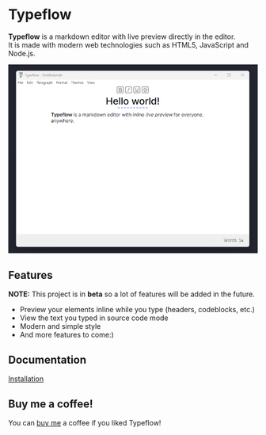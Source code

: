 # Typeflow

**Typeflow** is a markdown editor with live preview directly in the editor.  
It is made with modern web technologies such as HTML5, JavaScript and Node.js.

![Typeflow Screenshot](typeflow-screenshot.png)

## Features

**NOTE:** This project is in **beta** so a lot of features will be added in the future.

-   Preview your elements inline while you type (headers, codeblocks, etc.)
-   View the text you typed in source code mode
-   Modern and simple style
-   And more features to come:)

## Documentation
[Installation](https://github.com/L33dy/typeflow/blob/master/docs/installation.md)

## Buy me a coffee!
You can [buy me](https://buymeacoffee.com/l33dy) a coffee if you liked Typeflow!
